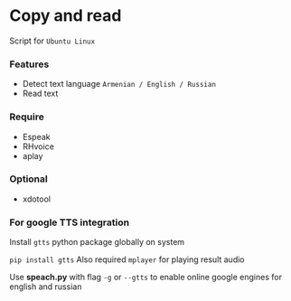 # Copy and read
Script for ```Ubuntu Linux```

### Features
* Detect text language ```Armenian / English / Russian```
* Read text

### Require
* Espeak
* RHvoice
* aplay

### Optional
* xdotool

### For google TTS integration
Install `gtts` python package globally on system

```pip install gtts```
Also required `mplayer` for playing result audio

Use **speach.py** with flag `-g` or `--gtts` to enable online google engines for english and russian